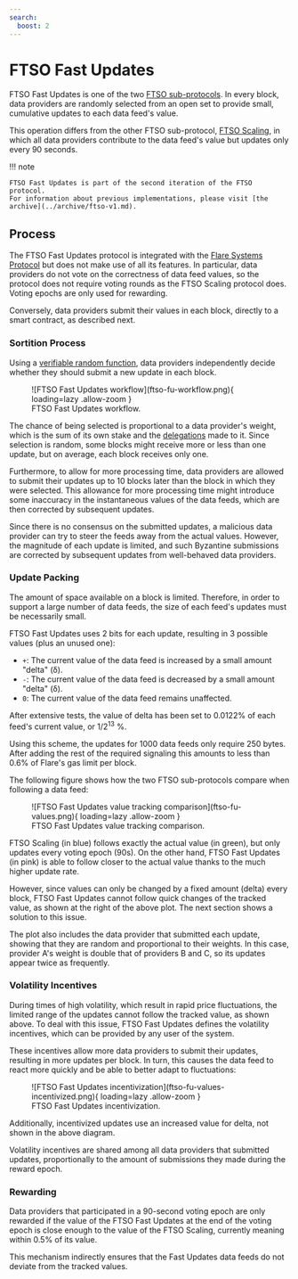 ```yaml
---
search:
  boost: 2
---
```


# FTSO Fast Updates

FTSO Fast Updates is one of the two [FTSO sub-protocols](./index.md).
In every block, data providers are randomly selected from an open set to provide small, cumulative updates to each data feed's value.

This operation differs from the other FTSO sub-protocol, [FTSO Scaling](./ftso-scaling.md), in which all data providers contribute to the data feed's value but updates only every 90 seconds.

!!! note

    FTSO Fast Updates is part of the second iteration of the FTSO protocol.
    For information about previous implementations, please visit [the archive](../archive/ftso-v1.md).

## Process

The FTSO Fast Updates protocol is integrated with the [Flare Systems Protocol](../flare-systems-protocol.md) but does not make use of all its features.
In particular, data providers do not vote on the correctness of data feed values, so the protocol does not require voting rounds as the FTSO Scaling protocol does.
Voting epochs are only used for rewarding.

Conversely, data providers submit their values in each block, directly to a smart contract, as described next.

### Sortition Process

Using a [verifiable random function](https://en.wikipedia.org/wiki/Verifiable_random_function), data providers independently decide whether they should submit a new update in each block.

<figure markdown>
  ![FTSO Fast Updates workflow](ftso-fu-workflow.png){ loading=lazy .allow-zoom }
  <figcaption>FTSO Fast Updates workflow.</figcaption>
</figure>

The chance of being selected is proportional to a data provider's weight, which is the sum of its own stake and the [delegations](./ftso-scaling.md#delegation) made to it.
Since selection is random, some blocks might receive more or less than one update, but on average, each block receives only one.

Furthermore, to allow for more processing time, data providers are allowed to submit their updates up to 10 blocks later than the block in which they were selected.
This allowance for more processing time might introduce some inaccuracy in the instantaneous values of the data feeds, which are then corrected by subsequent updates.

Since there is no consensus on the submitted updates, a malicious data provider can try to steer the feeds away from the actual values.
However, the magnitude of each update is limited, and such Byzantine submissions are corrected by subsequent updates from well-behaved data providers.

### Update Packing

The amount of space available on a block is limited.
Therefore, in order to support a large number of data feeds, the size of each feed's updates must be necessarily small.

FTSO Fast Updates uses 2 bits for each update, resulting in 3 possible values (plus an unused one):

* `+`: The current value of the data feed is increased by a small amount "delta" (δ).
* `-`: The current value of the data feed is decreased by a small amount "delta" (δ).
* `0`: The current value of the data feed remains unaffected.

After extensive tests, the value of delta has been set to 0.0122% of each feed's current value, or ${1}/{2^{13}}$ %.

Using this scheme, the updates for 1000 data feeds only require 250 bytes.
After adding the rest of the required signaling this amounts to less than 0.6% of Flare's gas limit per block.

The following figure shows how the two FTSO sub-protocols compare when following a data feed:

<figure markdown>
  ![FTSO Fast Updates value tracking comparison](ftso-fu-values.png){ loading=lazy .allow-zoom }
  <figcaption>FTSO Fast Updates value tracking comparison.</figcaption>
</figure>

FTSO Scaling (in blue) follows exactly the actual value (in green), but only updates every voting epoch (90s).
On the other hand, FTSO Fast Updates (in pink) is able to follow closer to the actual value thanks to the much higher update rate.

However, since values can only be changed by a fixed amount (delta) every block, FTSO Fast Updates cannot follow quick changes of the tracked value, as shown at the right of the above plot.
The next section shows a solution to this issue.

The plot also includes the data provider that submitted each update, showing that they are random and proportional to their weights.
In this case, provider A's weight is double that of providers B and C, so its updates appear twice as frequently.

### Volatility Incentives

During times of high volatility, which result in rapid price fluctuations, the limited range of the updates cannot follow the tracked value, as shown above.
To deal with this issue, FTSO Fast Updates defines the volatility incentives, which can be provided by any user of the system.

These incentives allow more data providers to submit their updates, resulting in more updates per block.
In turn, this causes the data feed to react more quickly and be able to better adapt to fluctuations:

<figure markdown>
  ![FTSO Fast Updates incentivization](ftso-fu-values-incentivized.png){ loading=lazy .allow-zoom }
  <figcaption>FTSO Fast Updates incentivization.</figcaption>
</figure>

Additionally, incentivized updates use an increased value for delta, not shown in the above diagram.

Volatility incentives are shared among all data providers that submitted updates, proportionally to the amount of submissions they made during the reward epoch.

### Rewarding

Data providers that participated in a 90-second voting epoch are only rewarded if the value of the FTSO Fast Updates at the end of the voting epoch is close enough to the value of the FTSO Scaling, currently meaning within 0.5% of its value.

This mechanism indirectly ensures that the Fast Updates data feeds do not deviate from the tracked values.

